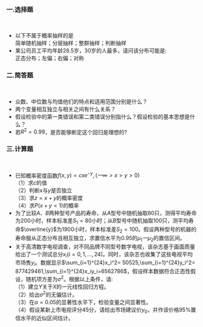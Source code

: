 ### 一.选择题
​

 -  以下不属于概率抽样的是<br />简单随机抽样；分层抽样；整群抽样；判断抽样 
-  某公司员工平均年龄$28.5$岁，$30$岁的人最多，请问该分布可能是:<br />正态分布；左偏；右偏；对称 
​

 ### 二.简答题
​

 -  众数、中位数与均值他们的特点和适用范围分别是什么？ 
-  两个变量相互独立与相关之间有什么关系？ 
-  假设检验中的第一类错误和第二类错误分别指什么？假设检验的基本思想是什么？ 
-  若$R^2= 0.99$，是否能够断定这个回归是理想的? 
​

 ### 三.计算题
​

 -  已知概率密度函数$f(x,y) = cxe^{-y},(一\infty>x >y > 0)$<br />（1）求$c$的值<br />（2）判断$x$与$y$是否独立<br />（3）求$z=x+y$的概率密度<br />（4）求$P(x+y<1)$的概率 
-  为了比较$A$、$B$两种型号产品的寿命，从$A$型号中随机抽取$80$只，测得平均寿命为$200$小时，样本标准差$S_1=80$小时；从$B$型号中随机抽取$100$只，测平均寿命$\overline{y}$为$1900$小时，样本标准差$S_2= 100$。假设两种型号的机器的寿命服从正态分布且相互独立，求置信水平为$0.95$的$\mu_1一\mu_2$的置信区间。 
-  关于高清数字电视调查，对不同品牌不同型号数字电视，该杂志基于画面质量给出了一个测试总分$x_i(i = 0,1,...,24)$。同时，该杂志也收集了这些电视平均市场售$y_i$。数据显示$\sum_{i=1}^{24}x_i^2= 50525,\sum_{i=1}^{24}y_i^2= 877429461,\sum_{i=1}^{24}x_iy_i=6562786$，假设样本数据符合正态性假设，随机项方差为$\sigma^2$。根据以上条件，请:<br />（1）建立$Y$关于$X$的一元线性回归方程。<br />（2）给出$\sigma^2$的无偏估计。<br />（3）在$\alpha=0.05$的显著性水平下，检验变量之间显著性。<br />（4）假设某新上市电视评分$45$分，请给出市场建议价$y_0$，并作该价格$95\%$置信水平的近似区间估计。 
